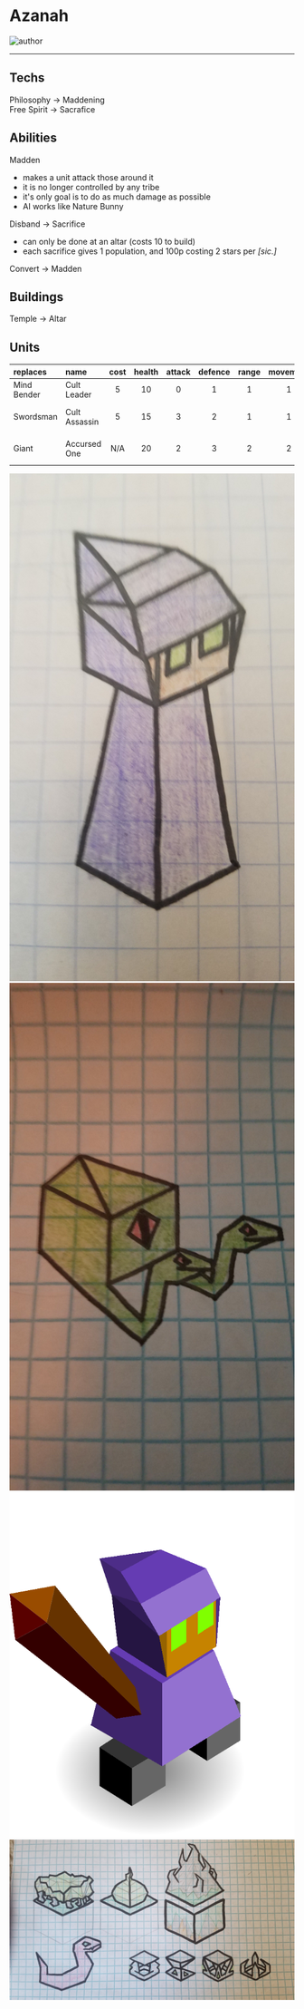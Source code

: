 # Azanah

![author](https://img.shields.io/badge/author-Twig1522%230756-%237289DA)

---

## Techs

Philosophy -> Maddening  
Free Spirit -> Sacrafice  

## Abilities

Madden

- makes a unit attack those around it  
- it is no longer controlled by any tribe
- it's only goal is to do as much damage as possible  
- AI works like Nature Bunny  

Disband -> Sacrifice

- can only be done at an altar (costs 10 to build)
- each sacrifice gives 1 population, and 100p costing 2 stars per *\[sic.]*
 
Convert -> Madden 

## Buildings 

Temple -> Altar  

## Units 

| replaces | name | cost | health | attack | defence | range | movement | skills |
|:---------|:-----|:----:|:------:|:------:|:-------:|:-----:|:----:|:-------|
| Mind Bender | Cult Leader | 5 | 10 | 0 | 1 | 1 | 1 | Madden |
| Swordsman | Cult Assassin | 5 | 15 | 3 | 2 | 1 | 1 | Dash, Escape, Fortify |
| Giant | Accursed One | N/A | 20 | 2 | 3 | 2 | 2 | Dash, Fly, Madden |

![A generic Azanah unit](../images/azanah0.jpg)
![Some Azanah snakes](../images/azanah1.jpg)
![An Azanah warrior](../images/azanah2.png)
![City parts and other Azanah terrain](../images/azanah3.jpg)

